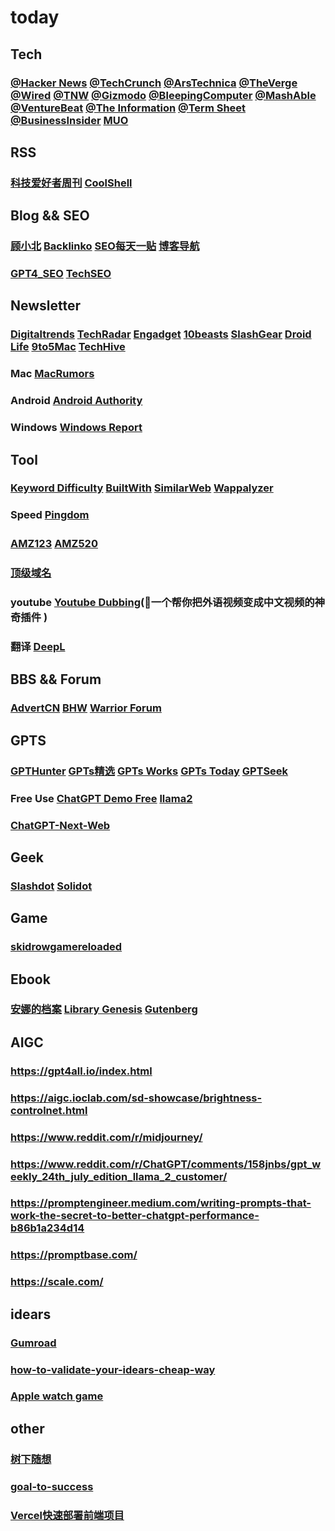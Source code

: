 # today
## Tech
### [@Hacker News](https://news.ycombinator.com/) [@TechCrunch](https://techcrunch.com/) [@ArsTechnica](https://arstechnica.com) [@TheVerge](https://www.theverge.com) [@Wired](https://www.wired.com) [@TNW](https://thenextweb.com/) [@Gizmodo](https://gizmodo.com/) [@BleepingComputer](https://www.bleepingcomputer.com/) [@MashAble](https://mashable.com) [@VentureBeat](https://venturebeat.com) [@The Information](https://www.theinformation.com/) [@Term Sheet](https://fortune.com/tag/term-sheet/) [@BusinessInsider](https://www.businessinsider.com/) [MUO](https://www.makeuseof.com/)

## RSS
### [科技爱好者周刊](https://github.com/ruanyf/weekly/) [CoolShell](https://coolshell.org/)

## Blog && SEO
### [顾小北](https://www.guxiaobei.com/) [Backlinko](https://backlinko.com/) [SEO每天一贴](https://www.seozac.com/) [博客导航](https://daohang.lusongsong.com/)
### [GPT4_SEO](https://www.reddit.com/r/GPT4_SEO_Content/) [TechSEO](https://www.reddit.com/r/TechSEO/)

## Newsletter
### [Digitaltrends](https://digitaltrends.com) [TechRadar](https://www.techradar.com/) [Engadget](https://www.engadget.com/) [10beasts](https://10beasts.com/) [SlashGear](https://www.slashgear.com/) [Droid Life](https://www.droid-life.com/) [9to5Mac](https://9to5mac.com/) [TechHive](https://www.techhive.com/) 
### Mac [MacRumors](https://www.macrumors.com/) 
### Android [Android Authority](https://www.androidauthority.com/)
### Windows [Windows Report](https://windowsreport.com)

## Tool
### [Keyword Difficulty](https://ahrefs.com/keyword-difficulty) [BuiltWith](https://builtwith.com/) [SimilarWeb](https://www.similarweb.com/) [Wappalyzer](https://www.wappalyzer.com/) 
### Speed [Pingdom](https://tools.pingdom.com/)
### [AMZ123](https://www.amz123.com/) [AMZ520](https://amz520.com/)　
### [顶级域名](https://www.iana.org/domains/root/db) 

### youtube [Youtube Dubbing](https://www.youtube-dubbing.com/)(🚀一个帮你把外语视频变成中文视频的神奇插件 )
### 翻译 [DeepL](https://www.deepl.com/translator#en/zh/how)

## BBS && Forum
### [AdvertCN](https://www.advertcn.com/) [BHW](https://www.blackhatworld.com/) [Warrior Forum](https://www.warriorforum.com/) 

## GPTS
### [GPTHunter](https://www.gptshunter.com) [GPTs精选](https://topgpt.us/) [GPTs Works](https://gpts.works/) [GPTs Today](https://gptstoday.com/) [GPTSeek](https://www.gptseek.com/)
### Free Use [ChatGPT Demo Free](https://chat.chatgptdemo.net/) [llama2](https://llama2.ai/)
### [ChatGPT-Next-Web](https://github.com/ChatGPTNextWeb/ChatGPT-Next-Web/blob/main/docs/vercel-cn.md#%E5%A6%82%E4%BD%95%E6%96%B0%E5%BB%BA%E9%A1%B9%E7%9B%AE)

## Geek
### [Slashdot](https://slashdot.org/) [Solidot](https://solidot.org/) 

## Game
### [skidrowgamereloaded](https://skidrowgamereloaded.co/) 

## Ebook
### [安娜的档案](https://zh.annas-archive.org/) [Library Genesis](https://libgen.is/) [Gutenberg](https://gutenberg.org/) 

## AIGC
### https://gpt4all.io/index.html
### https://aigc.ioclab.com/sd-showcase/brightness-controlnet.html
### https://www.reddit.com/r/midjourney/
### https://www.reddit.com/r/ChatGPT/comments/158jnbs/gpt_weekly_24th_july_edition_llama_2_customer/
### https://promptengineer.medium.com/writing-prompts-that-work-the-secret-to-better-chatgpt-performance-b86b1a234d14
### https://promptbase.com/
### https://scale.com/

## idears
### [Gumroad](https://gumroad.com/discover)
### [how-to-validate-your-idears-cheap-way](https://www.indiehackers.com/post/ideas-are-cheap-heres-how-to-validate-them-80280c4c9c)
### [Apple watch game](https://twitter.com/mrhesselbom/status/1719284917673046100?t=vqbviDPx0eMnz4awkmZUvA&s=19)

## other
### [树下随想](https://mp.weixin.qq.com/s/4_3UbgnxLgECzZzrc2veog) 
### [goal-to-success](https://www.indiehackers.com/post/how-to-use-goal-setting-to-shape-your-success-in-2024-16b5b8d135)
### [Vercel快速部署前端项目](https://zhuanlan.zhihu.com/p/578452272?utm_id=0)

